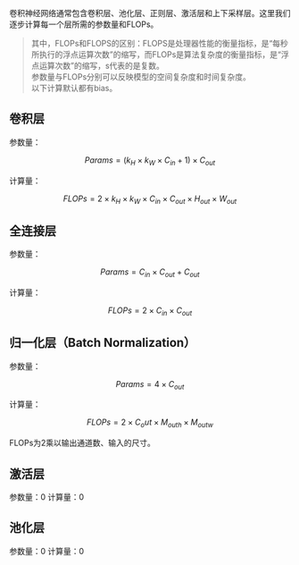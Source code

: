卷积神经网络通常包含卷积层、池化层、正则层、激活层和上下采样层。这里我们逐步计算每一个层所需的参数量和FLOPs。  
> 其中，FLOPs和FLOPS的区别：FLOPS是处理器性能的衡量指标，是“每秒所执行的浮点运算次数”的缩写，而FLOPs是算法复杂度的衡量指标，是“浮点运算次数”的缩写，s代表的是复数。  
参数量与FLOPs分别可以反映模型的空间复杂度和时间复杂度。  
以下计算默认都有bias。
## 卷积层
参数量：
```math
Params = (k_H \times k_W \times C_{in}+1) \times C_{out}
```
计算量：
```math
FLOPs = 2 \times k_H \times k_W \times C_{in} \times C_{out} \times H_{out} \times W_{out}
```
## 全连接层
参数量：
```math
Params = C_{in} \times C_{out} + C_{out}
```
计算量：
```math
FLOPs = 2 \times C_{in} \times C_{out}
```

## 归一化层（Batch Normalization）
参数量：
```math
Params = 4 \times C_{out}
```
计算量：
```math
FLOPs = 2 \times C_out \times M_{outh} \times M_{outw}
```
FLOPs为2乘以输出通道数、输入的尺寸。

## 激活层
参数量：0
计算量：0

## 池化层
参数量：0
计算量：0

